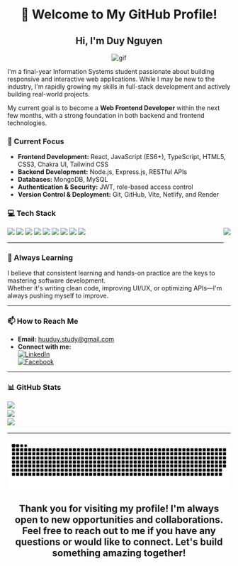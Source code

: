 
<h1 align="center">👋 Welcome to My GitHub Profile!</h1>
<h2 align="center">Hi, I'm Duy Nguyen</h2>

<p align="center">
  <img
    src="https://media.giphy.com/media/du3J3cXyzhj75IOgvA/giphy.gif" 
    alt="gif"
    width="180"
  />
</p>

<p>
I'm a final-year Information Systems student passionate about building responsive and interactive web applications.
While I may be new to the industry, I'm rapidly growing my skills in full-stack development and actively building real-world projects.
</p>

<p>
My current goal is to become a <strong>Web Frontend Developer</strong> within the next few months, with a strong foundation in both backend and frontend technologies.
</p>


### 🚀 Current Focus
- **Frontend Development:** React, JavaScript (ES6+), TypeScript, HTML5, CSS3, Chakra UI, Tailwind CSS  
- **Backend Development:** Node.js, Express.js, RESTful APIs  
- **Databases:** MongoDB, MySQL  
- **Authentication & Security:** JWT, role-based access control  
- **Version Control & Deployment:** Git, GitHub, Vite, Netlify, and Render  

### 💻 Tech Stack
<img align="right" height="150" src="https://media4.giphy.com/media/v1.Y2lkPTc5MGI3NjExb2oxczUxcHdxYngwbWtvbDFqdDQ3dDZkcmhiaWphNXR2MGcxemZyeCZlcD12MV9pbnRlcm5hbF9naWZfYnlfaWQmY3Q9Zw/qZgHBlenHa1zKqy6Zn/giphy.gif" />
<p>
  <img src="https://cdn.jsdelivr.net/gh/devicons/devicon/icons/javascript/javascript-original.svg" height="30"/>
  <img src="https://cdn.jsdelivr.net/gh/devicons/devicon/icons/typescript/typescript-original.svg" height="30"/>
  <img src="https://cdn.jsdelivr.net/gh/devicons/devicon/icons/react/react-original.svg" height="30"/>
  <img src="https://cdn.jsdelivr.net/gh/devicons/devicon/icons/html5/html5-original.svg" height="30"/>
  <img src="https://cdn.jsdelivr.net/gh/devicons/devicon/icons/css3/css3-original.svg" height="30"/>
  <img src="https://cdn.jsdelivr.net/gh/devicons/devicon/icons/nodejs/nodejs-original.svg" height="30"/>
  <img src="https://cdn.jsdelivr.net/gh/devicons/devicon/icons/express/express-original.svg" height="30"/>
  <img src="https://cdn.jsdelivr.net/gh/devicons/devicon/icons/mongodb/mongodb-original.svg" height="30"/>
  <img src="https://cdn.jsdelivr.net/gh/devicons/devicon/icons/mysql/mysql-original.svg" height="30"/>
</p>

---

### 🌱 Always Learning
I believe that consistent learning and hands-on practice are the keys to mastering software development.  
Whether it's writing clean code, improving UI/UX, or optimizing APIs—I'm always pushing myself to improve.

---

### 📫 How to Reach Me
- **Email:** [huuduy.study@gmail.com](mailto:huuduy.study@gmail.com)  
- **Connect with me:**  
  [![LinkedIn](https://img.shields.io/badge/LinkedIn-0077B5?logo=linkedin&logoColor=white&style=for-the-badge)](https://www.linkedin.com/in/huu-duy-3a0a36362/)  
  [![Facebook](https://img.shields.io/badge/Facebook-1877F2?logo=facebook&logoColor=white&style=for-the-badge)](https://www.facebook.com/duy.huu.52438174/)

---

### 📊 GitHub Stats
<p align="left">
  <img src="https://github-readme-stats.vercel.app/api?username=huuduy117&theme=radical" /><br/>
  <img src="https://github-readme-streak-stats.herokuapp.com/?user=huuduy117&theme=radical" /><br/>
  <img src="https://github-readme-stats.vercel.app/api/top-langs/?username=huuduy117&theme=radical&layout=compact" />
</p>

---
<div style="text-align: left;">
  <picture>
    <source media="(prefers-color-scheme: dark)" srcset="https://raw.githubusercontent.com/platane/platane/output/github-contribution-grid-snake-dark.svg">
    <source media="(prefers-color-scheme: light)" srcset="https://raw.githubusercontent.com/platane/platane/output/github-contribution-grid-snake.svg">
    <img alt="Github Contribution Grid Snake Animation" src="https://raw.githubusercontent.com/platane/platane/output/github-contribution-grid-snake.svg" style="max-width: 100%; visibility: visible;" />
  </picture>
</div>
<h2 align="center">Thank you for visiting my profile! I'm always open to new opportunities and collaborations. Feel free to reach out to me if you have any questions or would like to connect. Let's build something amazing together!</h1>
